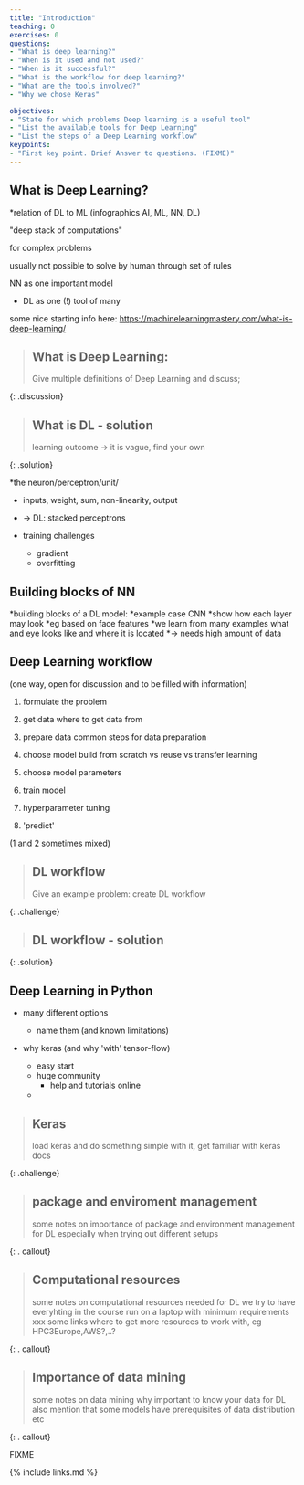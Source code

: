 ```yaml
---
title: "Introduction"
teaching: 0
exercises: 0
questions:
- "What is deep learning?"
- "When is it used and not used?"
- "When is it successful?"
- "What is the workflow for deep learning?"
- "What are the tools involved?"
- "Why we chose Keras"

objectives:
- "State for which problems Deep learning is a useful tool"
- "List the available tools for Deep Learning"
- "List the steps of a Deep Learning workflow"
keypoints:
- "First key point. Brief Answer to questions. (FIXME)"
---
```


## What is Deep Learning?

*relation of DL to ML (infographics AI, ML, NN, DL)

"deep stack of computations"

for complex problems

usually not possible to solve by human through set of rules

NN as one important model

* DL as one (!) tool of many

some nice starting info here: https://machinelearningmastery.com/what-is-deep-learning/

> ## What is Deep Learning:
>
> Give multiple definitions of Deep Learning and discuss;
>
{: .discussion}

> ## What is DL - solution
>
> learning outcome -> it is vague, find your own
>
{: .solution}

*the neuron/perceptron/unit/

* inputs, weight, sum, non-linearity, output 
* -> DL: stacked perceptrons

* training challenges
  * gradient
  * overfitting

## Building blocks of NN

*building blocks of a DL model: 
    *example case CNN
        *show how each layer may look
        *eg based on face features
        *we learn from many examples what and eye looks like and where it is located
*-> needs high amount of data

## Deep Learning workflow

(one way, open for discussion and to be filled with information)
1. formulate the problem

2. get data
where to get data from

3. prepare data
common steps for data preparation

4. choose model 
build from scratch vs reuse vs transfer learning

5. choose model parameters

6. train model

7. hyperparameter tuning

8. 'predict'

(1 and 2 sometimes mixed)

> ## DL workflow
>
> Give an example problem: create DL workflow 
>
{: .challenge}

> ## DL workflow - solution
>
>
{: .solution}

## Deep Learning in Python

* many different options
    * name them (and known limitations)

* why keras (and why 'with' tensor-flow)
    * easy start
    * huge community
        * help and tutorials online
    * 

> ## Keras 
>
> load keras and do something simple with it, get familiar with keras docs 
>
{: .challenge}


> ## package and enviroment management
>
> some notes on importance of package and environment management for DL
> especially when trying out different setups
>
{: . callout}

> ## Computational resources
>
> some notes on computational resources needed for DL
> we try to have everyhting in the course run on a laptop with minimum requirements xxx
> some links where to get more resources to work with, eg HPC3Europe,AWS?,..?
>
{: . callout}

> ## Importance of data mining
>
> some notes on data mining
> why important to know your data for DL
> also mention that some models have prerequisites of data distribution etc
>
>
{: . callout}


FIXME

{% include links.md %}

